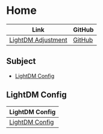 

# Home

| Link | GitHub |
| ---- | ------ |
| [LightDM Adjustment](https://samwhelp.github.io/lightdm-adjustment/) | [GitHub](https://github.com/samwhelp/lightdm-adjustment) |




## Subject

* [LightDM Config](#lightdm-config)




## LightDM Config

| LightDM Config |
| -------------- |
| [LightDM Config](https://github.com/samwhelp/lightdm-adjustment/tree/main/prototype/main/lightdm-config) |
